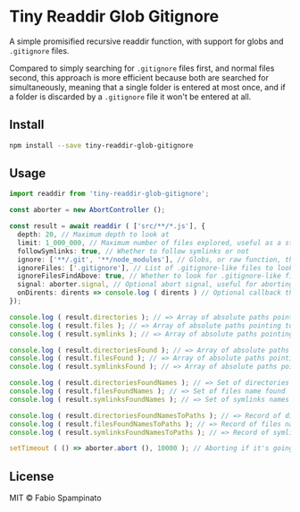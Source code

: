 # Tiny Readdir Glob Gitignore

A simple promisified recursive readdir function, with support for globs and `.gitignore` files.

Compared to simply searching for `.gitignore` files first, and normal files second, this approach is more efficient because both are searched for simultaneously, meaning that a single folder is entered at most once, and if a folder is discarded by a `.gitignore` file it won't be entered at all.

## Install

```sh
npm install --save tiny-readdir-glob-gitignore
```

## Usage

```ts
import readdir from 'tiny-readdir-glob-gitignore';

const aborter = new AbortController ();

const result = await readdir ( ['src/**/*.js'], {
  depth: 20, // Maximum depth to look at
  limit: 1_000_000, // Maximum number of files explored, useful as a stop gap in some edge cases
  followSymlinks: true, // Whether to follow symlinks or not
  ignore: ['**/.git', '**/node_modules'], // Globs, or raw function, that if returns true will ignore this particular file or a directory and its descendants
  ignoreFiles: ['.gitignore'], // List of .gitignore-like files to look for, defaults to ['.gitignore']
  ignoreFilesFindAbove: true, // Whether to look for .gitignore-like files in parent directories also, defaults to true
  signal: aborter.signal, // Optional abort signal, useful for aborting potentially expensive operations
  onDirents: dirents => console.log ( dirents ) // Optional callback that will be called as soon as new dirents are available, useful for example for discovering ".gitignore" files while searching
});

console.log ( result.directories ); // => Array of absolute paths pointing to directories, filtered by the provided glob
console.log ( result.files ); // => Array of absolute paths pointing to files, filtered by the provided glob
console.log ( result.symlinks ); // => Array of absolute paths pointing to symlinks, filtered by the provided glob

console.log ( result.directoriesFound ); // => Array of absolute paths pointing to directories, not fully filtered by the provided glob yet
console.log ( result.filesFound ); // => Array of absolute paths pointing to files, not fully filtered by the provided glob yet
console.log ( result.symlinksFound ); // => Array of absolute paths pointing to symlinks, not fully filtered by the provided glob yet

console.log ( result.directoriesFoundNames ); // => Set of directories names found
console.log ( result.filesFoundNames ); // => Set of files name found
console.log ( result.symlinksFoundNames ); // => Set of symlinks names found

console.log ( result.directoriesFoundNamesToPaths ); // => Record of directories names found to their paths
console.log ( result.filesFoundNamesToPaths ); // => Record of files name found to their paths
console.log ( result.symlinksFoundNamesToPaths ); // => Record of symlinks names found to their paths

setTimeout ( () => aborter.abort (), 10000 ); // Aborting if it's going to take longer than 10s
```

## License

MIT © Fabio Spampinato
